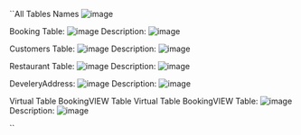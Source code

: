 ``All Tables Names
![image](https://github.com/user-attachments/assets/9c20cbfa-5b1e-4d27-91cc-3505824ace42)


Booking Table: ![image](https://github.com/user-attachments/assets/18b2a5ad-7cec-4b98-bbc3-32c70cea1370)
Description: ![image](https://github.com/user-attachments/assets/a1f01607-295a-461e-8933-ecfc65b7cd85)



Customers Table: ![image](https://github.com/user-attachments/assets/786eb7a9-1013-4e2b-a838-984559091a7d)
Description: ![image](https://github.com/user-attachments/assets/a93c8341-262c-43de-adcf-6afe3c545729)



Restaurant Table: ![image](https://github.com/user-attachments/assets/0c332183-d912-48f9-b16b-e47edbddb6eb)
Description: ![image](https://github.com/user-attachments/assets/41ed5ff0-f0d0-4449-8e94-db7880071675)



DeveleryAddress: ![image](https://github.com/user-attachments/assets/7713d5d2-4bf0-45d4-8579-9e224753d8eb)
Description: ![image](https://github.com/user-attachments/assets/9a0f8469-03c1-44c8-89a2-f94489271385)


Virtual Table BookingVIEW Table
Virtual Table BookingVIEW Table: ![image](https://github.com/user-attachments/assets/61072a82-4bd1-4783-ba97-043774065efc)
Description: ![image](https://github.com/user-attachments/assets/c0155c23-616b-42da-a2a6-a37baac1da08)






``
